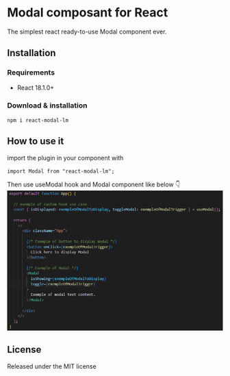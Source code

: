 # Modal composant for React

The simplest react ready-to-use Modal component ever.

## Installation

### Requirements

<ul>
    <li>React 18.1.0+</li>
</ul>

### Download & installation

```
npm i react-modal-lm
```

## How to use it

import the plugin in your component with

```
import Modal from "react-modal-lm";
```

Then use useModal hook and Modal component like below :point_down:
![how to use](https://github.com/LouisMaupas/pluginModalV2/blob/main/howToUseIt.PNG?raw=true)

## License

Released under the MIT license
